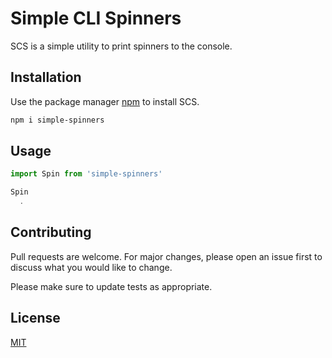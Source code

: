 # Simple CLI Spinners

SCS is a simple utility to print spinners to the console.

## Installation

Use the package manager [npm](https://www.npmjs.com/) to install SCS.

```bash
npm i simple-spinners
```

## Usage

```javascript
import Spin from 'simple-spinners'

Spin
  .

```

## Contributing
Pull requests are welcome. For major changes, please open an issue first to discuss what you would like to change.

Please make sure to update tests as appropriate.

## License
[MIT](https://choosealicense.com/licenses/mit/)